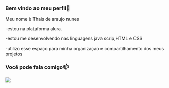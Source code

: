 ### Bem vindo ao meu perfil🖤
Meu nome è Thais de araujo nunes

-estou na plataforma alura.

-estou me desenvolvendo nas linguagens java scrip,HTML e CSS

-utilizo esse espaço para minha organizaçao e compartilhamento dos meus projetos
### Você pode fala comigo📫

![](https://media.tenor.com/pXbU7RAcQ4MAAAAd/kawaii-kanye-west.gif)
